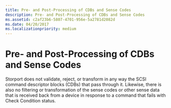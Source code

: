 ```yaml
---
title: Pre- and Post-Processing of CDBs and Sense Codes
description: Pre- and Post-Processing of CDBs and Sense Codes
ms.assetid: c2af23b6-5807-4701-956e-5a2781d2082d
ms.date: 04/20/2017
ms.localizationpriority: medium
---
```


# Pre- and Post-Processing of CDBs and Sense Codes


Storport does not validate, reject, or transform in any way the SCSI command descriptor blocks (CDBs) that pass through it. Likewise, there is also no filtering or transformation of the sense codes or other sense data that is received back from a device in response to a command that fails with Check Condition status.

 

 





